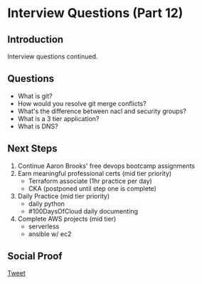 # Interview Questions (Part 12)

## Introduction

Interview questions continued.

## Questions

- What is git?
- How would you resolve git merge conflicts?
- What's the difference between nacl and security groups?
- What is a 3 tier application?
- What is DNS?

## Next Steps

1) Continue Aaron Brooks' free devops bootcamp assignments
2) Earn meaningful professional certs (mid tier priority)
    - Terraform associate (1hr practice per day)
    - CKA (postponed until step one is complete)
3) Daily Practice (mid tier priority)
    - daily python
    - #100DaysOfCloud daily documenting
4) Complete AWS projects (mid tier)
    - serverless
    - ansible w/ ec2

## Social Proof

[Tweet](https://twitter.com/lrnallday/status/1358523035440058368)
